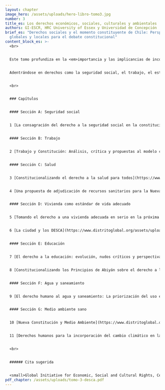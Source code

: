 ```yaml
---
layout: chapter
image_hero: /assets/uploads/hero-libro-tomo3.jpg
number: 3
title_es: Los derechos económicos, sociales, culturales y ambientales
authors: GI-ESCR, HRC University of Essex y Universidad de Concepción
brief_es: "Derechos sociales y el momento constituyente de Chile: Perspectivas
  globales y locales para el debate constitucional"
content_block_es: >-
  <br>


  Este tomo profundiza en la <em>importancia y las implicancias de incorporar los derechos económicos, sociales, culturales y ambientales dentro de la Constitución, para avanzar en la proposición de ciertos elementos esenciales que el proceso constituyente chileno debe tener en mente a lo largo de su desarrollo</em>, siempre con cautela del carácter sistémico de las constituciones y la interdependencia de los derechos humanos.


  Adentrándose en derechos como la seguridad social, el trabajo, el estándar más alto de salud posible, la vivienda desde una perspectiva de un estándar de vida adecuado y la ciudad en el contexto de los DESCA, el tomo indaga en la utilización de nuevos instrumentos o enfoques para abordar el derecho a la educación, el derecho humano al agua y el saneamiento y el derecho a un medio ambiente sano, explorando incluso los aspectos de derechos humanos para hacer frente al cambio climático.


  <br>


  ### Capítulos


  #### Sección A: Seguridad social


  1 [La consagración del derecho a la seguridad social en la constitución: implicancias y oportunidades](https://www.distritoglobal.org/assets/uploads/barrantes_la_consagracio%CC%81n_del_derecho_a_la_seguridad_social_en_la_constitucion.pdf). Alexandra Barrantes


  #### Sección B: Trabajo


  2 [Trabajo y Constitución: Análisis, crítica y propuestas al modelo constitucional laboral chileno](https://www.distritoglobal.org/assets/uploads/domi%CC%81nguez_trabajo_y_constitucion.pdf). Álvaro Domínguez Montoya


  #### Sección C: Salud


  3 [Constitucionalizando el derecho a la salud para todos](https://www.distritoglobal.org/assets/uploads/bueno_de_mesquita_constitucionalizando_el_derecho_a_la_salud_para_todos.pdf). Judith Bueno de Mesquita y Octávio Luiz Motta Ferraz


  4 [Una propuesta de adjudicación de recursos sanitarios para la Nueva Constitución chilena](https://www.distritoglobal.org/assets/uploads/zuniga_una_propuesta_de_adjudicacio%CC%81n_de_recursos_sanitarios_para_la_nueva_constitucion_chilena.pdf). Alejandra Zúñiga Fajuri


  #### Sección D: Vivienda como estándar de vida adecuado


  5 [Tomando el derecho a una vivienda adecuada en serio en la próxima constitución chilena: Un derecho en construcción desde cero](https://www.distritoglobal.org/assets/uploads/casla_tomando_el_derecho_a_una_vivienda_adecuada_en_serio_en_la_proxima_constitucion_chilena.pdf). Dr. Koldo Casla y Verónica Valenzuela


  6 [La ciudad y los DESCA](https://www.distritoglobal.org/assets/uploads/sugranyes_la_ciudad_y_los_desca.pdf). Ana Sugranyes Bickel y Maricarmen Tapia Gómez


  #### Sección E: Educación


  7 [El derecho a la educación: evolución, nudos críticos y perspectivas de futuro](https://www.distritoglobal.org/assets/uploads/henri%CC%81quez_el_derecho_a_la_educacio%CC%81n_evolucion_nudos_criticos_y_perspectivas_de_futuro.pdf). Alfonso Henríquez R.


  8 [Constitucionalizando los Principios de Abiyán sobre el derecho a la educación: Claves para el proceso chileno](https://www.distritoglobal.org/assets/uploads/contreras_constitucionalizando_los_principios_de_abiya%CC%81n.pdf). Valentina Contreras Orrego, Vicente Silva y Delphine Dorsi


  #### Sección F: Agua y saneamiento


  9 [El derecho humano al agua y saneamiento: La priorización del uso ecosistémico como un presupuesto necesario](https://www.distritoglobal.org/assets/uploads/delgado_el_derecho_humano_al_agua_y_al_saneamiento.pdf). Verónica Delgado Schneider y Juan Francisco Zapata Hassi


  #### Sección G: Medio ambiente sano


  10 [Nueva Constitución y Medio Ambiente](https://www.distritoglobal.org/assets/uploads/delgado_nueva_constitucion_y_medio_ambiente.pdf). Verónica Delgado y Dominique Hervé


  11 [Derechos humanos para la incorporación del cambio climático en la Nueva constitución](https://www.distritoglobal.org/assets/uploads/cisterna_derechos_humanos_para_la_incorporacion_del_cambio_climatico_en_la_nueva_constitucion.pdf). Pedro Cisterna y Ezio Costa


  <br>


  ###### Cita sugerida


  <small>Global Initiative for Economic, Social and Cultural Rights, Centro de Derechos Humanos de la Universidad de Essex y Universidad de Concepción (2021) Derechos sociales y el momento constituyente de Chile: Perspectivas globales y locales para el debate constitucional. Tomo III: Los derechos económicos, sociales, culturales y ambientales. Santiago, Chile: Global Initiative for Economic, Social and Cultural Rights. DOI: 10.53110/MWKB2533.</small>
pdf_chapter: /assets/uploads/tomo-3-desca.pdf
---
```

